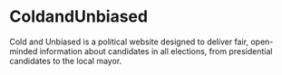 # ColdandUnbiased
Cold and Unbiased is a political website designed to deliver fair, open-minded information about candidates in all elections, from presidential candidates to the local mayor.
